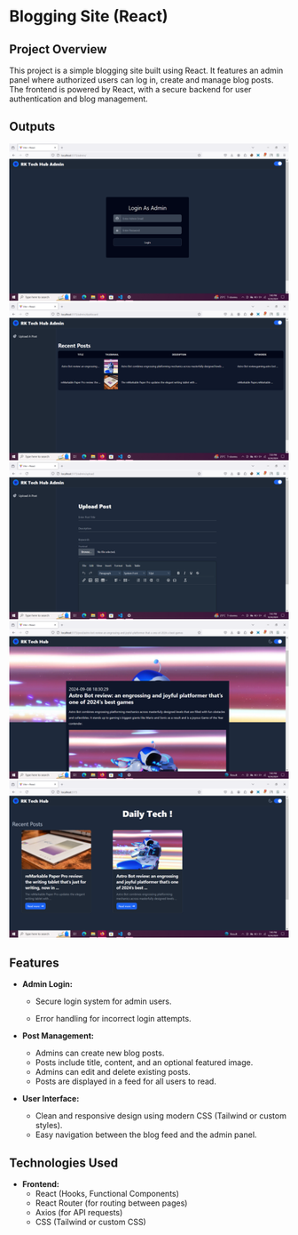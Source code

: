 # Blogging Site (React)

## Project Overview

This project is a simple blogging site built using React. It features an admin panel where authorized users can log in, create and manage blog posts. The frontend is powered by React, with a secure backend for user authentication and blog management.
## Outputs
![Admin Login](./results/adminpanel.png)
![Admin Dashboard](./results/admindashboard.png)
![Admin Post Upload Page](./results/postupload.png)
![Blog Page](./results/blogpage.png)
![Homepage](./results/homepage.png)

## Features

- **Admin Login:**
  - Secure login system for admin users.

  - Error handling for incorrect login attempts.

- **Post Management:**
  - Admins can create new blog posts.
  - Posts include title, content, and an optional featured image.
  - Admins can edit and delete existing posts.
  - Posts are displayed in a feed for all users to read.

- **User Interface:**
  - Clean and responsive design using modern CSS (Tailwind or custom styles).
  - Easy navigation between the blog feed and the admin panel.

## Technologies Used

- **Frontend:**
  - React (Hooks, Functional Components)
  - React Router (for routing between pages)
  - Axios (for API requests)
  - CSS (Tailwind or custom CSS)

